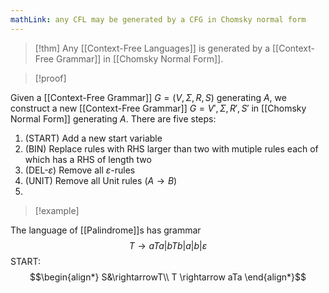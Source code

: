 ```yaml
---
mathLink: any CFL may be generated by a CFG in Chomsky normal form
---
```

>[!thm] 
>Any [[Context-Free Languages]] is generated by a [[Context-Free Grammar]] in [[Chomsky Normal Form]].

>[!proof]

Given a [[Context-Free Grammar]] $G=(V,\Sigma,R,S)$ generating $A$, we construct a new [[Context-Free Grammar]] $G=V',\Sigma,R',S'$ in [[Chomsky Normal Form]] generating $A$. There are five steps: 
1. (START) Add a new start variable
2. (BIN) Replace rules with RHS larger than two with mutiple rules each of which has a RHS of length two
3. (DEL-$\varepsilon$) Remove all $\varepsilon$-rules
4. (UNIT) Remove all Unit rules $(A \rightarrow B)$
5. 



>[!example]

The language of [[Palindrome]]s has grammar $$T \rightarrow aTa|bTb|a|b|\varepsilon$$START:$$\begin{align*}
S&\rightarrowT\\
T \rightarrow aTa
\end{align*}$$